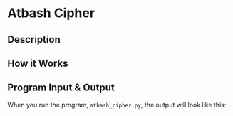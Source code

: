 # Atbash Cipher

## Description



## How it Works



## Program Input & Output

When you run the program, `atbash_cipher.py`, the output will look like this:

```
```
